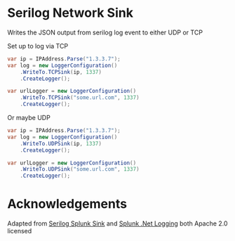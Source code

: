 # Serilog Network Sink

Writes the JSON output from serilog log event to either UDP or TCP

Set up to log via TCP

```csharp
var ip = IPAddress.Parse("1.3.3.7");
var log = new LoggerConfiguration()
    .WriteTo.TCPSink(ip, 1337)
    .CreateLogger();

var urlLogger = new LoggerConfiguration()
    .WriteTo.TCPSink("some.url.com", 1337)
    .CreateLogger();
```

Or maybe UDP

```csharp
var ip = IPAddress.Parse("1.3.3.7");
var log = new LoggerConfiguration()
    .WriteTo.UDPSink(ip, 1337)
    .CreateLogger();

var urlLogger = new LoggerConfiguration()
    .WriteTo.UDPSink("some.url.com", 1337)
    .CreateLogger();
```

# Acknowledgements

Adapted from [Serilog Splunk Sink](https://github.com/serilog/serilog-sinks-splunk) and [Splunk .Net Logging](https://github.com/splunk/splunk-library-dotnetlogging) both Apache 2.0 licensed
